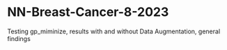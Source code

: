 # NN-Breast-Cancer-8-2023
Testing gp_miminize, results with and without Data Augmentation, general findings

